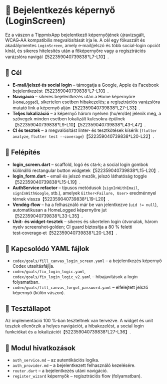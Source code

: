 # 🔐 Bejelentkezés képernyő (LoginScreen)

Ez a vászon a TippmixApp bejelentkező képernyőjének újravizsgált, WCAG‑AA kompatibilis megvalósítását írja le.  A cél egy fókuszált és akadálymentes `LoginScreen`, amely e‑mail/jelszó és több social‑login opciót kínál, és sikeres hitelesítés után a főképernyőre vagy a regisztrációs varázslóra navigál【522359040739838†L7-L10】.

## 🎯 Cél

* **E‑mail/jelszó és social login** – támogatja a Google, Apple és Facebook bejelentkezést【522359040739838†L7-L10】.
* **Navigáció** – sikeres bejelentkezés után a Home képernyőre (`HomeLogged`), sikertelen esetben hibakezelés; a regisztrációs varázslóra mutató link a képernyő alján【522359040739838†L27-L33】.
* **Teljes lokalizáció** – a képernyő három nyelven (hu/en/de) jelenik meg, a szövegek minden esetben lokalizált kulcsokra épülnek【522359040739838†L9-L10】【522359040739838†L43-L47】.
* **CI és tesztek** – a megvalósítást linter‑ és tesztkötések kísérik (`flutter analyze`, `flutter test --coverage`)【522359040739838†L20-L22】.

## 🧠 Felépítés

* **login_screen.dart** – scaffold, logó és cta‑k; a social login gombok különálló rectangular button widgetek【522359040739838†L15-L20】.
* **login_form.dart** – email és jelszó mezők, jelszó láthatóság toggle【522359040739838†L15-L19】.
* **AuthService refactor** – típusos metódusok (`signInWithEmail`, `signInWithGoogle`, stb.), amelyek `Either<Failure, User>` eredménnyel térnek vissza【522359040739838†L19-L20】.
* **Vendég‑flow** – ha a felhasználó már be van jelentkezve (`uid != null`), automatikusan a HomeLogged képernyőre jut【522359040739838†L33-L35】.
* **Unit- és widget‑tesztek** – sikeres és sikertelen login útvonalak, három nyelv screenshot‑golden; CI guard biztosítja a 80 % feletti test‑coverage‑et【522359040739838†L20-L36】.

## 📄 Kapcsolódó YAML fájlok

- `codex/goals/fill_canvas_login_screen.yaml` – a bejelentkezés képernyő Codex utasításfájlja.
- `codex/goals/fix_login_logic.yaml`, `codex/goals/fix_login_logic_v2.yaml` – hibajavítások a login folyamatban.
- `codex/goals/fill_canvas_forgot_password.yaml` – elfelejtett jelszó képernyő (külön vászon).

## 🧪 Tesztállapot

Az implementáció 100 %‑ban teszteltnek van tervezve.  A widget és unit tesztek ellenőrzik a helyes navigációt, a hibakezelést, a social login funkciókat és a lokalizációt【522359040739838†L27-L36】.

## 📎 Modul hivatkozások

- `auth_service.md` – az autentikációs logika.
- `auth_provider.md` – a bejelentkezett felhasználó kezelésére.
- `router.dart` – a bejelentkezés utáni navigáció.
- `register_wizard` képernyők – regisztrációs flow (folyamatban).